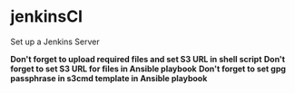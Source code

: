 # jenkinsCI
Set up a Jenkins Server 

**Don't forget to upload required files and set S3 URL in shell script**
**Don't forget to set S3 URL for files in Ansible playbook**
**Don't forget to set gpg passphrase in s3cmd template in Ansible playbook**
